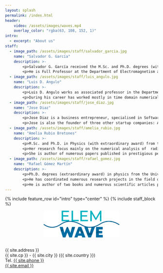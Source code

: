 ```yaml
---
layout: splash
permalink: /index.html
header:  
    video: /assets/images/waves.mp4
    overlay_color: "rgba(63, 108, 152, 1)"
intro:
  - excerpt: "About us"
staff:
  - image_path: /assets/images/staff/salvador_garcia.jpg
    name: "Salvador G. García"
    description: >-
        <p>Salvador G. García received the M.Sc. and Ph.D. degrees (with extraordinary award) in physics from the University of Granada, Granada, Spain, in 1989 and 1994, respectively.</p>
        <p>He is Full Professor at the Department of Electromagnetism and Matter Physics, University of Granada. He has published over 90 refereed journal articles and book chapters and leaded several national and international projects. His current research interests include computational electromagnetics, electromagnetic compatibility, RCS and antenna design.</p>
  - image_path: /assets/images/staff/luis_angulo.jpg
    name: "Luis D. Angulo"
    description: >-
        <p>Luis D. Angulo works as associated professor in the Department of Electromagnetics and State Matter Physics, at the University of Granada (Spain). He graduated in Physics in 2007 and obtained his PhD in 2014 with a dissertation title Time Domain Discontinuous Galerkin for Maxwell’s Equations. In 2015 he also graduated in Electronics Engineering.</p>
        <p>During his career has worked mostly in time domain numerical methods applied to electromagnetism, especially discontinuous Galerkin time domain (DGTD) and finite differences in time domain (FDTD). He is one of the main developers of Semba, a software tool designed to perform time domain simulations specifically tailored for electromagnetic compatibility problems.  Others of his research interest include the development of meshers suitable to be used with state-of-the-art numerical solvers.</p>
  - image_path: /assets/images/staff/jose_diaz.jpg   
    name: "Jose Diaz"
    description: >-
        <p>Jose Diaz is a business entrepreneur, specialised in Software development and Data processing. He graduated from University of London in 2013 and obtained his MSc in Computer Science. Jose has a broad knowledge of IT and Business topics, and holds several industry certifications including SCRUM Master, ITILv3, PRINCE2 and Symfony 5.</p>
        <p>Jose is also the founder of three other startup companies: Aircury, Smartgrade and Carousel Learning.</p>
  - image_path: /assets/images/staff/amelia_rubio.jpg   
    name: "Amelia Rubio Bretones"
    description: >-
        <p>M.Sc. and Ph.D. in Physics (with extraordinary award) from the University of Granada, Spain, in 1984 and 1988, respectively. Full Professor at the Department of Electromagnetism and Matter Physics, University of Granada since 2000, currently teaching Electromagnetism and Electrodynamics.</p>
        <p>Her research focus mainly on the numerical analysis of  radiation and propagation of electromagnetic waves with applications in areas such as antenna design, radar, electromagnetic compatibility, biological effects of electromagnetic fields, etc. She has developed and coordinated numerous research projects financed by Spain national R&D plan, Junta de Andalucía (Spain) or foreign organizations. Part of her research has been carried out in foreign universities such as the Technological Universities of Delft and Eindhoven (The Netherlands), and the Pennsylvania State University (United States where she has made several long-term research stays. She received the "Young Scientists" award from the International Union of Radio Science in 1993 and 1995 and was awarded the SUMMA Foundation research grant (Unite State) in 1997.</p>
        <p>She is author of numerous papers published in prestigious peer reviewed international magazines and conferences.</p>
  - image_path: /assets/images/staff/rafael_gomez.jpg   
    name: "Rafael Gómez Martín"
    description: >-
        <p>Ph.D. degrees (extraordinary award) in physics from the University of Granada (Spain) in 1974. Head of the Electromagnetic Group at Granada University (Spain) from 1985- 2001. Emeritus Professor at the Department of Electromagnetism and Matter Physics since 2016.</p>
        <p>He has coordinated numerous research projects in the field of applied electromagnetic funded by many national and international agencies and by industry. His research interest include electromagnetic wave propagation and radiation, ground penetrating radar, antennas, electromagnetic compatibility, numerical techniques for electromagnetic problems and other topics in electromagnetic wave theory.</p>
        <p>He is author of two books and numerous scientific articles published in peer reviewed international journals.</p>
---
```


{% include feature_row id="intro" type="center" %}
{% include staff_block %}

<div id="contact" class="text-center"> 
    <div style="width: 250px; margin: 0 auto 30px">
        <img src="assets/logo/elemwave.png" alt="{{ site.company }}" title="{{ site.company }}">
    </div>
    <div>{{ site.address }}</div>
    <div>{{ site.cp }} - {{ site.city }} (<span>{{ site.country }}</span>)</div>
    <div>Tel. <a href="tel:{{ site.phone }}" target="_blank" rel="nofollow noreferrer">{{ site.phone }}</a></div>
    <a href="mailto:{{ site.email }}" target="_blank" rel="nofollow noreferrer">{{ site.email }}</a>
</div>